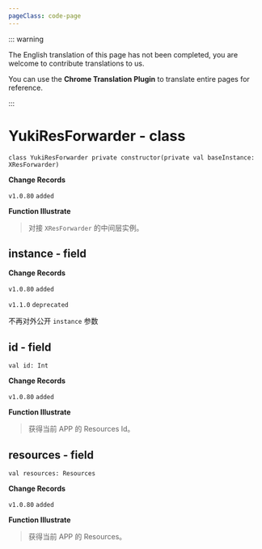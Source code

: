 ```yaml
---
pageClass: code-page
---
```


::: warning

The English translation of this page has not been completed, you are welcome to contribute translations to us.

You can use the **Chrome Translation Plugin** to translate entire pages for reference.

:::

# YukiResForwarder <span class="symbol">- class</span>

```kotlin:no-line-numbers
class YukiResForwarder private constructor(private val baseInstance: XResForwarder)
```

**Change Records**

`v1.0.80` `added`

**Function Illustrate**

> 对接 `XResForwarder` 的中间层实例。

<h2 class="deprecated">instance - field</h2>

**Change Records**

`v1.0.80` `added`

`v1.1.0` `deprecated`

不再对外公开 `instance` 参数

## id <span class="symbol">- field</span>

```kotlin:no-line-numbers
val id: Int
```

**Change Records**

`v1.0.80` `added`

**Function Illustrate**

> 获得当前 APP 的 Resources Id。

## resources <span class="symbol">- field</span>

```kotlin:no-line-numbers
val resources: Resources
```

**Change Records**

`v1.0.80` `added`

**Function Illustrate**

> 获得当前 APP 的 Resources。
